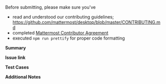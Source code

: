 <!--

Thank you for planning to submit a pull request and contributing to the Mattermost Desktop application!

Please provide the following information:
-->

Before submitting, please make sure you've 
 - read and understood our contributing guidelines;
https://github.com/mattermost/desktop/blob/master/CONTRIBUTING.md
 - completed [Mattermost Contributor Agreement](http://www.mattermost.org/mattermost-contributor-agreement/)
 - executed `npm run prettify` for proper code formatting

**Summary**
<!--
Write a short (one line) summary that describes the changes in this pull request for inclusion in the changelog
-->

**Issue link**
<!--
Please include a link to the GitHub issue this pull request addresses, if applicable.
-->

**Test Cases**

**Additional Notes**
